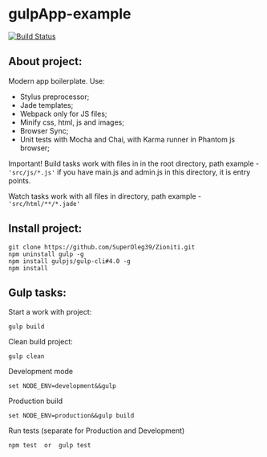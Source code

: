 # gulpApp-example

[![Build Status](https://travis-ci.org/SuperOleg39/gulpApp-example.svg?branch=master)](https://travis-ci.org/SuperOleg39/gulpApp-example)

## About project:
Modern app boilerplate.
Use:
- Stylus preprocessor;
- Jade templates;
- Webpack only for JS files;
- Minify css, html, js and images;
- Browser Sync;
- Unit tests with Mocha and Chai, with Karma runner in Phantom js browser;

Important!
Build tasks work with files in in the root directory, path example - ``` 'src/js/*.js' ``` if you have main.js and admin.js in this directory, it is entry points.

Watch tasks work with all files in directory, path example - ``` 'src/html/**/*.jade' ```

## Install project:
```
git clone https://github.com/SuperOleg39/Zioniti.git
npm uninstall gulp -g
npm install gulpjs/gulp-cli#4.0 -g
npm install
```

## Gulp tasks:

Start a work with project:
```
gulp build
```

Clean build project:
```
gulp clean
```

Development mode
```
set NODE_ENV=development&&gulp
```

Production build
```
set NODE_ENV=production&&gulp build
```

Run tests (separate for Production and Development)
```
npm test  or  gulp test
```